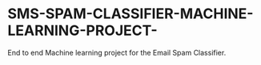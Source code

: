 # SMS-SPAM-CLASSIFIER-MACHINE-LEARNING-PROJECT-

End to end  Machine learning project for the Email Spam Classifier.
